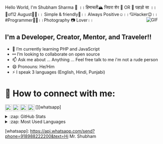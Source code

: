Hello World, I'm Shubham Sharma 👋 ।। हिमाचली🏔 जिग्ररा शेर 🦁 OR 💓 पहाड़ो सा ।। 👑of12 August🎂🍺।। Simple & friendly🙂।। Always Positive☺।।💘Hacker😉।। #Programmer👨‍💻।।Photography 📷 Lover।।
<img align="right" alt="GIF" src="https://github.com/officialshubhams/Shubham-Sharma/blob/main/mr-shubham.gif?raw=true"  />


## I'm a Developer, Creator, Mentor, and Traveler!!
- 🌱 I’m currently learning PHP  and JavaScript
- ⚯ I’m looking to collaborate on open source
- 📫 Ask me about ... Anything ... Feel free talk to me i'm not a rude person
- 😄 Pronouns: He/Him
- ⚡ I speak 3 languages (English, Hindi, Punjabi)

# 💬 How to connect with me: 
[<img align="left" alt="shubham_sharma | LinkedIn" width="22px" src="https://cdn.jsdelivr.net/npm/simple-icons@v3/icons/linkedin.svg" />][linkedin]
[<img align="left" alt="shubham_sharma | Instagram" width="22px" src="https://cdn.jsdelivr.net/npm/simple-icons@v3/icons/instagram.svg" />][instagram]
[<img align="left" alt="shubham_sharma | Facebook" width="22px" src="https://cdn.jsdelivr.net/npm/simple-icons@v3/icons/facebook.svg" />][facebook]
[<img align="left" alt="shubham_sharma | WhatsApp" width="22px" src="https://cdn.jsdelivr.net/npm/simple-icons@v3/icons/whatsapp.svg" />][whatsapp]
<br>



<details>
  <summary>:zap: GitHub Stats</summary>

  <img align="left" alt="Shubham Sharma's GitHub Stats" src="https://github-readme-stats.vercel.app/api?username=officialshubhams&show_icons=true&hide_border=true" />

</details>

<details>
  <summary>:zap: Most Used Languages</summary>

<img align="left" alt="Shubham Sharma's GitHub Top Languages" src="https://github-readme-stats.vercel.app/api/top-langs/?username=officialshubhams" />

</details>

[facebook]: https://www.facebook.com/official.shubhams/
[instagram]: https://www.instagram.com/official.shubhams/
[linkedin]: https://www.linkedin.com/in/mr-shubham/
[whatsapp]: https://api.whatsapp.com/send?phone=918988222200&text=Hi Mr. Shubham
